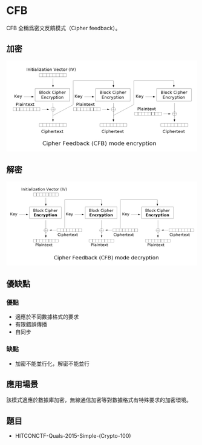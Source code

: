 # CFB

CFB 全稱爲密文反饋模式（Cipher feedback）。

## 加密

![](./figure/cfb_encryption.png)

## 解密

![](./figure/cfb_decryption.png)

## 優缺點

### 優點

- 適應於不同數據格式的要求
- 有限錯誤傳播
- 自同步

### 缺點

- 加密不能並行化，解密不能並行

## 應用場景

該模式適應於數據庫加密，無線通信加密等對數據格式有特殊要求的加密環境。

## 題目

- HITCONCTF-Quals-2015-Simple-(Crypto-100)

